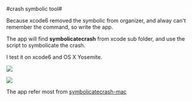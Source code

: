 #crash symbolic tool#

Because xcode6 removed the symbolic from organizer, and alway can't remember the command, so write the app.

The app will find **symbolicatecrash** from xcode sub folder, and use the script to symbolicate the crash.

I test it on xcode6 and OS X Yosemite.

![](http://ww2.sinaimg.cn/bmiddle/6c9daff1jw1ep6pc6hw37j20da084wf1.jpg)

![](http://ww2.sinaimg.cn/bmiddle/6c9daff1jw1ep6pc3plm7j20k70de0xs.jpg)

The app refer most from [symbolicatecrash-mac](https://github.com/nikyoudale/symbolicatecrash-mac)